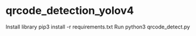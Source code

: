 # qrcode_detection_yolov4

Install library
pip3 install -r requirements.txt
Run
python3 qrcode_detect.py
  
